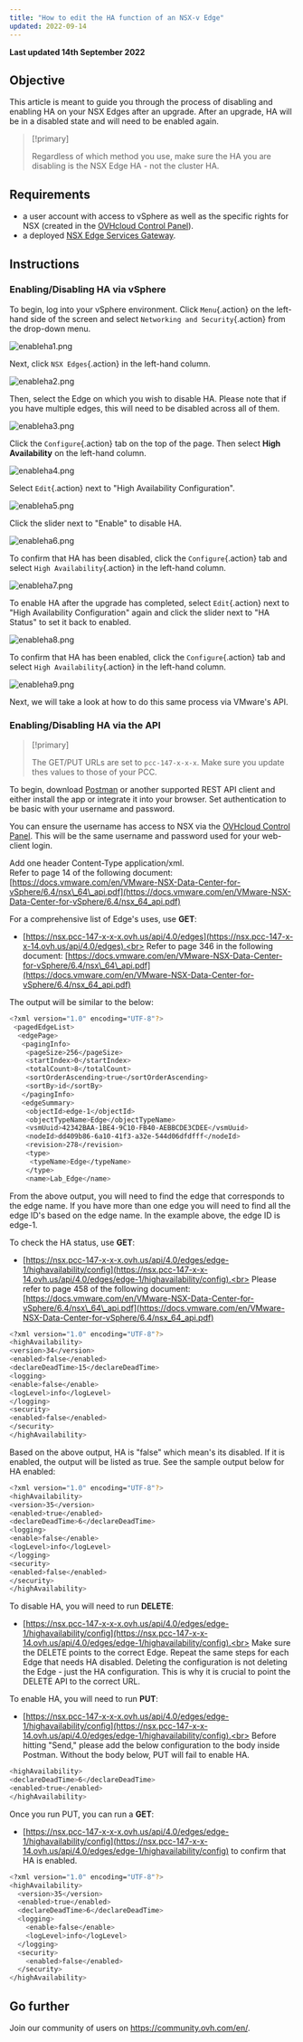 ```yaml
---
title: "How to edit the HA function of an NSX-v Edge"
updated: 2022-09-14
---
```


**Last updated 14th September 2022**

## Objective

This article is meant to guide you through the process of disabling and enabling HA on your NSX Edges after an upgrade. After an upgrade, HA will be in a disabled state and will need to be enabled again.

> [!primary]
>
> Regardless of which method you use, make sure the HA you are disabling is the NSX Edge HA - not the cluster HA.

## Requirements

- a user account with access to vSphere as well as the specific rights for NSX (created in the [OVHcloud Control Panel](https://www.ovh.com/auth/?action=gotomanager&from=https://www.ovh.co.uk/&ovhSubsidiary=GB)).
- a deployed [NSX Edge Services Gateway](/pages/hosted_private_cloud/hosted_private_cloud_powered_by_vmware/nsx_deploying_edge_gateway).

## Instructions

### Enabling/Disabling HA via vSphere

To begin, log into your vSphere environment. Click `Menu`{.action} on the left-hand side of the screen and select `Networking and Security`{.action} from the drop-down menu.

![enableha1.png](images/enableha1.png)

Next, click `NSX Edges`{.action} in the left-hand column.

![enableha2.png](images/enableha2.png)

Then, select the Edge on which you wish to disable HA. Please note that if you have multiple edges, this will need to be disabled across all of them.

![enableha3.png](images/enableha3.png)

Click the `Configure`{.action} tab on the top of the page. Then select **High Availability** on the left-hand column.

![enableha4.png](images/enableha4.png)

Select `Edit`{.action} next to "High Availability Configuration".

![enableha5.png](images/enableha5.png)

Click the slider next to "Enable" to disable HA.

![enableha6.png](images/enableha6.png)

To confirm that HA has been disabled, click the `Configure`{.action} tab and select `High Availability`{.action} in the left-hand column.

![enableha7.png](images/enableha7.png)

To enable HA after the upgrade has completed, select `Edit`{.action} next to "High Availability Configuration" again and click the slider next to "HA Status" to set it back to enabled.

![enableha8.png](images/enableha8.png)

To confirm that HA has been enabled, click the `Configure`{.action} tab and select `High Availability`{.action} in the left-hand column.

![enableha9.png](images/enableha9.png)

Next, we will take a look at how to do this same process via VMware's API.

### Enabling/Disabling HA via the API

> [!primary]
>
> The GET/PUT URLs are set to `pcc-147-x-x-x`. Make sure you update thes values to those of your PCC.

To begin, download [Postman](https://www.postman.com/product/rest-client/) or another supported REST API client and either install the app or integrate it into your browser. Set authentication to be basic with your username and password.

You can ensure the username has access to NSX via the [OVHcloud Control Panel](https://www.ovh.com/auth/?action=gotomanager&from=https://www.ovh.co.uk/&ovhSubsidiary=GB). This will be the same username and password used for your web-client login.

Add one header Content-Type application/xml.<br>
Refer to page 14 of the following document: [https://docs.vmware.com/en/VMware-NSX-Data-Center-for-vSphere/6.4/nsx\_64\_api.pdf](https://docs.vmware.com/en/VMware-NSX-Data-Center-for-vSphere/6.4/nsx_64_api.pdf)

For a comprehensive list of Edge's uses, use **GET**: 

- [https://nsx.pcc-147-x-x-x.ovh.us/api/4.0/edges](https://nsx.pcc-147-x-x-14.ovh.us/api/4.0/edges).<br>
Refer to page 346 in the following document: [https://docs.vmware.com/en/VMware-NSX-Data-Center-for-vSphere/6.4/nsx\_64\_api.pdf](https://docs.vmware.com/en/VMware-NSX-Data-Center-for-vSphere/6.4/nsx_64_api.pdf)

The output will be similar to the below:

```bash
<?xml version="1.0" encoding="UTF-8"?>
 <pagedEdgeList>
  <edgePage>
   <pagingInfo>
    <pageSize>256</pageSize>
    <startIndex>0</startIndex> 
    <totalCount>8</totalCount> 
    <sortOrderAscending>true</sortOrderAscending>
    <sortBy>id</sortBy>
   </pagingInfo>
   <edgeSummary>
    <objectId>edge-1</objectId>
    <objectTypeName>Edge</objectTypeName>
    <vsmUuid>42342BAA-1BE4-9C10-FB40-AEBBCDE3CDEE</vsmUuid>
    <nodeId>dd409b86-6a10-41f3-a32e-544d06dfdfff</nodeId>
    <revision>278</revision>
    <type>
     <typeName>Edge</typeName>
    </type>
    <name>Lab_Edge</name>
```

From the above output, you will need to find the edge <objectId> that corresponds to the edge name. If you have more than one edge you will need to find all the edge ID's based on the edge name. In the example above, the edge ID is edge-1.

To check the HA status, use **GET**:

- [https://nsx.pcc-147-x-x-x.ovh.us/api/4.0/edges/edge-1/highavailability/config](https://nsx.pcc-147-x-x-14.ovh.us/api/4.0/edges/edge-1/highavailability/config).<br>
Please refer to page 458 of the following document: [https://docs.vmware.com/en/VMware-NSX-Data-Center-for-vSphere/6.4/nsx\_64\_api.pdf](https://docs.vmware.com/en/VMware-NSX-Data-Center-for-vSphere/6.4/nsx_64_api.pdf)

```bash
<?xml version="1.0" encoding="UTF-8"?>
<highAvailability>
<version>34</version>
<enabled>false</enabled>
<declareDeadTime>15</declareDeadTime>
<logging>
<enable>false</enable>
<logLevel>info</logLevel>
</logging>
<security>
<enabled>false</enabled>
</security>
</highAvailability>
```

Based on the above output, HA is "false" which mean's its disabled. If it is enabled, the output will be listed as true. See the sample output below for HA enabled:

```bash
<?xml version="1.0" encoding="UTF-8"?>
<highAvailability>
<version>35</version>
<enabled>true</enabled>
<declareDeadTime>6</declareDeadTime>
<logging>
<enable>false</enable>
<logLevel>info</logLevel>
</logging>
<security>
<enabled>false</enabled>
</security>
</highAvailability>
```

To disable HA, you will need to run **DELETE**:

- [https://nsx.pcc-147-x-x-x.ovh.us/api/4.0/edges/edge-1/highavailability/config](https://nsx.pcc-147-x-x-14.ovh.us/api/4.0/edges/edge-1/highavailability/config).<br>
Make sure the DELETE points to the correct Edge. Repeat the same steps for each Edge that needs HA disabled. Deleting the configuration is not deleting the Edge - just the HA configuration. This is why it is crucial to point the DELETE API to the correct URL.

To enable HA, you will need to run **PUT**:

- [https://nsx.pcc-147-x-x-x.ovh.us/api/4.0/edges/edge-1/highavailability/config](https://nsx.pcc-147-x-x-14.ovh.us/api/4.0/edges/edge-1/highavailability/config).<br>
Before hitting "Send," please add the below configuration to the body inside Postman. Without the body below, PUT will fail to enable HA.

```bash
<highAvailability>
<declareDeadTime>6</declareDeadTime>
<enabled>true</enabled>
</highAvailability>
```

Once you run PUT, you can run a **GET**:

- [https://nsx.pcc-147-x-x-x.ovh.us/api/4.0/edges/edge-1/highavailability/config](https://nsx.pcc-147-x-x-14.ovh.us/api/4.0/edges/edge-1/highavailability/config) to confirm that HA is enabled.

```bash
<?xml version="1.0" encoding="UTF-8"?>
<highAvailability>
  <version>35</version>
  <enabled>true</enabled> 
  <declareDeadTime>6</declareDeadTime>
  <logging>
    <enable>false</enable>
    <logLevel>info</logLevel>
  </logging>
  <security>
    <enabled>false</enabled>
  </security>
</highAvailability>
```

## Go further

Join our community of users on <https://community.ovh.com/en/>.

